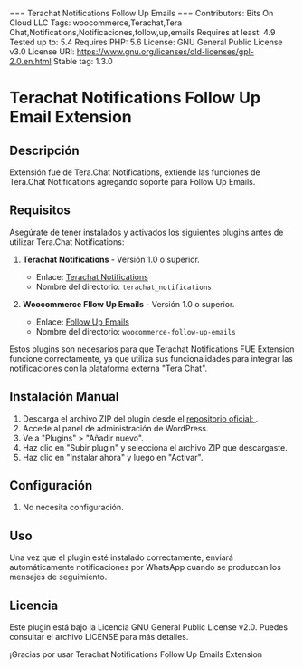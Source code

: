 === Terachat Notifications Follow Up Emails ===
Contributors: Bits On Cloud LLC
Tags: woocommerce,Terachat,Tera Chat,Notifications,Notificaciones,follow,up,emails
Requires at least: 4.9
Tested up to: 5.4
Requires PHP: 5.6
License: GNU General Public License v3.0
License URI: https://www.gnu.org/licenses/old-licenses/gpl-2.0.en.html
Stable tag: 1.3.0

# Terachat Notifications Follow Up Email Extension

## Descripción
Extensión fue de Tera.Chat Notifications, extiende las funciones de Tera.Chat Notifications agregando soporte para Follow Up Emails.

## Requisitos
Asegúrate de tener instalados y activados los siguientes plugins antes de utilizar Tera.Chat Notifications:

1. **Terachat Notifications** - Versión 1.0 o superior.
   - Enlace: [Terachat Notifications](https://github.com/bitsoncloud/terachat_notifications)
   - Nombre del directorio: `terachat_notifications`

2. **Woocommerce Fllow Up Emails** - Versión 1.0 o superior.
   - Enlace: [Follow Up Emails](https://codecanyon.net/item/follow-up-email-for-woocommerce/9014090?gclid=Cj0KCQjwmICoBhDxARIsABXkXlKPUkandlYjn5JUK5lrXQh051in8GiZaHdTJ5hZHdSb6rYpHwndUcQaAsEGEALw_wcB)
   - Nombre del directorio: `woocommerce-follow-up-emails`

Estos plugins son necesarios para que Terachat Notifications FUE Extension funcione correctamente, ya que utiliza sus funcionalidades para integrar las notificaciones con la plataforma externa "Tera Chat".

## Instalación Manual
1. Descarga el archivo ZIP del plugin desde el [repositorio oficial: ](https://github.com/bitsoncloud/terachat_notifications_fue).
2. Accede al panel de administración de WordPress.
3. Ve a "Plugins" > "Añadir nuevo".
4. Haz clic en "Subir plugin" y selecciona el archivo ZIP que descargaste.
5. Haz clic en "Instalar ahora" y luego en "Activar".

## Configuración
1. No necesita configuración.

## Uso
Una vez que el plugin esté instalado correctamente, enviará automáticamente notificaciones por WhatsApp cuando se produzcan los mensajes de seguimiento.

## Licencia
Este plugin está bajo la Licencia GNU General Public License v2.0. Puedes consultar el archivo LICENSE para más detalles.


¡Gracias por usar Terachat Notifications Follow Up Emails Extension